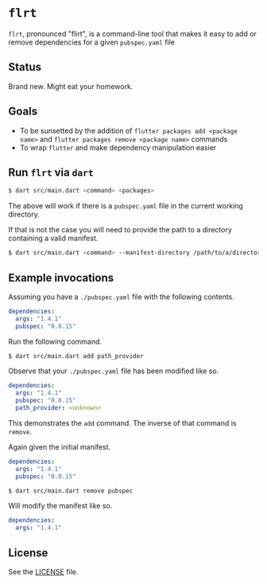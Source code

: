 # `flrt`

`flrt`, pronounced "flirt", is a command-line tool that makes it easy to add or remove dependencies for a given `pubspec.yaml` file

## Status

Brand new. Might eat your homework.

## Goals

- To be sunsetted by the addition of `flutter packages add <package name>` and `flutter packages remove <package name>` commands
- To wrap `flutter` and make dependency manipulation easier

## Run `flrt` via `dart`

```sh
$ dart src/main.dart <command> <packages>
```

The above will work if there is a `pubspec.yaml` file in the current working directory.

If that is not the case you will need to provide the path to a directory containing a valid manifest.

```sh
$ dart src/main.dart <command> --manifest-directory /path/to/a/directory <packages>
```

## Example invocations

Assuming you have a `./pubspec.yaml` file with the following contents.

```yaml
dependencies: 
  args: "1.4.1"
  pubspec: "0.0.15"
```

Run the following command.

```sh
$ dart src/main.dart add path_provider
```

Observe that your `./pubspec.yaml` file has been modified like so.

```yaml
dependencies: 
  args: "1.4.1"
  pubspec: "0.0.15"
  path_provider: <unknown>
```

This demonstrates the `add` command. The inverse of that command is `remove`.

Again given the initial manifest.

```yaml
dependencies: 
  args: "1.4.1"
  pubspec: "0.0.15"
```

```sh
$ dart src/main.dart remove pubspec
```

Will modify the manifest like so.

```yaml
dependencies: 
  args: "1.4.1"
```

## License

See the [LICENSE](./LICENSE) file.